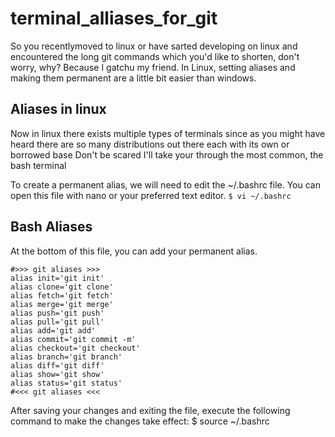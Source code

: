 # terminal_alliases_for_git
So you recentlymoved to linux or have sarted developing on linux and
encountered the long git commands which you'd like to shorten, don't worry, why?
Because I gatchu my friend.
In Linux, setting aliases and making them permanent are a little bit easier than windows.

## Aliases in linux
Now in linux there exists multiple types of terminals since as you might have heard there are so many distributions out there each with its own or borrowed base
Don't be scared I'll take your through the most common, the bash terminal

To create a permanent alias, we will need to edit the ~/.bashrc file. You can open this file with nano or your preferred text editor.
`$ vi ~/.bashrc`

## Bash Aliases
At the bottom of this file, you can add your permanent alias.
```
#>>> git aliases >>>
alias init='git init'
alias clone='git clone'
alias fetch='git fetch'
alias merge='git merge'
alias push='git push'
alias pull='git pull'
alias add='git add'
alias commit='git commit -m'
alias checkout='git checkout'
alias branch='git branch'
alias diff='git diff'
alias show='git show'
alias status='git status'
#<<< git aliases <<<
```
After saving your changes and exiting the file, execute the following command to make the changes take effect:
$ source ~/.bashrc
